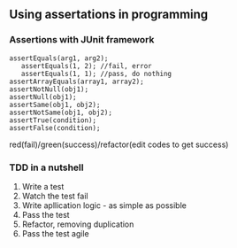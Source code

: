 ## Using assertations in programming

### Assertions with JUnit framework
    assertEquals(arg1, arg2);
	   assertEquals(1, 2); //fail, error
	   assertEquals(1, 1); //pass, do nothing
    assertArrayEquals(array1, array2);
    assertNotNull(obj1);
    assertNull(obj1);
    assertSame(obj1, obj2);
    assertNotSame(obj1, obj2);
    assertTrue(condition);
    assertFalse(condition);

red(fail)/green(success)/refactor(edit codes to get success)

### TDD in a nutshell

1. Write a test
2. Watch the test fail
3. Write apllication logic - as simple as possible
4. Pass the test
5. Refactor, removing duplication
6. Pass the test agile

